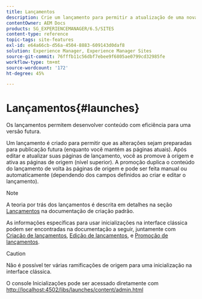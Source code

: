 ```yaml
---
title: Lançamentos
description: Crie um lançamento para permitir a atualização de uma nova versão de páginas da Web para ativação futura. Ao criar uma inicialização, especifique um título e a página de origem.
contentOwner: AEM Docs
products: SG_EXPERIENCEMANAGER/6.5/SITES
content-type: reference
topic-tags: site-features
exl-id: e64a66cb-d56a-4504-8883-609143d0daf8
solution: Experience Manager, Experience Manager Sites
source-git-commit: 76fffb11c56dbf7ebee9f6805ae0799cd32985fe
workflow-type: tm+mt
source-wordcount: '172'
ht-degree: 45%

---
```


# Lançamentos{#launches}

Os lançamentos permitem desenvolver conteúdo com eficiência para uma versão futura.

Um lançamento é criado para permitir que as alterações sejam preparadas para publicação futura (enquanto você mantém as páginas atuais). Após editar e atualizar suas páginas de lançamento, você as promove à origem e ativa as páginas de origem (nível superior). A promoção duplica o conteúdo do lançamento de volta às páginas de origem e pode ser feita manual ou automaticamente (dependendo dos campos definidos ao criar e editar o lançamento).

>[!NOTE]
>
>A teoria por trás dos lançamentos é descrita em detalhes na seção [Lançamentos](/help/sites-authoring/launches.md) na documentação de criação padrão.
>
>As informações específicas para usar inicializações na interface clássica podem ser encontradas na documentação a seguir, juntamente com [Criação de lançamentos](/help/sites-classic-ui-authoring/classic-launches-creating.md), [Edição de lançamentos](/help/sites-classic-ui-authoring/classic-launches-editing.md), e [Promoção de lançamentos](/help/sites-classic-ui-authoring/classic-launches-promoting.md).

>[!CAUTION]
>
>Não é possível ter várias ramificações de origem para uma inicialização na interface clássica.

O console Inicializações pode ser acessado diretamente com [http://localhost:4502/libs/launches/content/admin.html](http://localhost:4502/libs/launches/content/admin.html)
